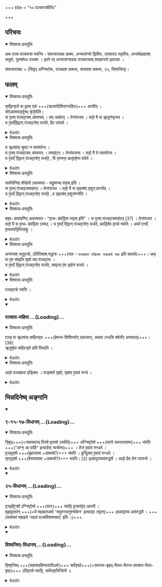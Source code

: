 +++
title = "१० पञ्चरात्रविधिः"

+++
## परिचयः
<details open><summary>विश्वास-प्रस्तुतिः</summary>

अथ पञ्च पञ्चरात्रा भवन्ति - संवत्सराख्यः प्रथमः, अभ्यासंग्यो द्वितीयः, उपशारद स्तृतीयः, अन्तर्महाव्रतश् चतुर्थः, पुरुषमेधः पञ्चमः । इतरे त्व् अभ्यासंग्यादयः पञ्चरात्राश् शाखान्तरे द्रष्टव्याः ।

संवत्सराख्यः = (त्रिवृद् अग्निष्टोमः, पञ्चदश उक्थ्यः, सप्तदश उक्थ्यः, २५, विश्वजित्)।

</details>


## फलम्


<details open><summary>विश्वास-प्रस्तुतिः</summary>

स॒व्ँव॒त्स॒रो वा इ॒दम् एक॑ +++(ऋत्वादिविभागरहितः)+++ आसीत् ।  
सो॑ऽकामयत॒र्तून्थ् सृ॑जे॒येति।  
स ए॒तम् प॑ञ्चरा॒त्रम् अ॑पश्यत् । तम् आह॑रत् । तेना॑यजत । ततो॒ वै स ऋ॒तून॑सृजत ।  
य ए॒वव्ँवि॒द्वान् प॑ञ्चरा॒त्रेण॒ यज॑ते, प्रैव जा॑यते ।
</details>
<details><summary>Keith</summary>

The year was alone in the world.  
He desired, 'May I create the seasons.'  
He saw this five-night rite; he grasped it and sacrificed with it. Then indeed he created the seasons.  
He who- knowing thus offers the five-night rite gains offspring. 
</details>




<details open><summary>विश्वास-प्रस्तुतिः</summary>

त ऋ॒तव॑स् सृ॒ष्टा न व्याव॑र्तन्त ।  
त ए॒तम् प॑ञ्चरा॒त्रम् अ॑पश्यन् । तमाह॑र॒न् । तेना॑यजन्त । ततो॒ वै ते व्याव॑र्तन्त ।  
य ए॒वव्ँ वि॒द्वान् प॑ञ्चरा॒त्रेण॒ यज॑ते॒ , वि पा॒प्मना॒ भ्रातृ॑व्ये॒णा व॑र्तते ।
</details>
<details><summary>Keith</summary>

The seasons being created were not distinguished.  
They saw this five-night rite. They grasped it and sacrificed with it. Then they were distinguished [1].  
He who knowing thus offers the five-night rite is distinguished from the enemy that hates him.
</details>




<details open><summary>विश्वास-प्रस्तुतिः</summary>

सार्व॑सेनिश् शौचे॒यो॑ ऽकामयत - पशु॒मान्थ् स्या॒म् इति॑ ।  
स ए॒तम् प॑ञ्चरा॒त्रमाह॑रत् । तेना॑यजत । ततो॒ वै स स॒हस्र॑म् प॒शून् प्राप्नो॑त् ।  
य ए॒वव्ँ वि॒द्वान् प॑ञ्चरा॒त्रेण॒ यज॑ते॒ , प्र स॒हस्र॑म् प॒शूना॑प्नोति ।
</details>
<details><summary>Keith</summary>

Sarvaseni Çauceya desired, 'May I be rich in cattle.'  
He grasped this five-night rite and sacrificed with it. Then indeed he obtained a thousand cattle.  
He who knowing thus offers the five-night rite obtains a thousand cattle.
</details>




<details open><summary>विश्वास-प्रस्तुतिः</summary>

बब॒रᳶ प्रावा॑हणिर् अकामयत - "वा॒चᳶ प्र॑वदि॒ता स्या॒म् इति॑"  ।
स ए॒तम् प॑ञ्चरा॒त्रमाह॑रत् [37] । तेना॑यजत । ततो॒ वै स वा॒चᳶ प्र॑वदि॒ता ऽभ॑वद् ।
य ए॒वव्ँ वि॒द्वान् प॑ञ्चरा॒त्रेण॒ यज॑ते, प्रवदि॒तैव वा॒चो भ॑वति । अथो॑ एनव्ँ वा॒चस्पति॒रित्या॑हुः ।
</details>
<details><summary>Keith</summary>

Babara Pravahani desired, 'May I be a speaker of speech.'  
He grasped the five-night rite [2] and sacrificed with it. Then indeed he became a speaker of speech.  
He, who knowing thus offers the five-night rite, becomes a speaker of speech, and men call him 'lord of speech'.
</details>




<details open><summary>विश्वास-प्रस्तुतिः</summary>

अना॑प्तश् चतूरा॒त्रो, ऽति॑रिक्तष् षड्रा॒त्रः +++(यतः - `पञ्चाक्षरा पङ्क्तिः पाङ्क्तो यज्ञः` इति वक्ष्यते)+++।
अथ॒ वा ए॒ष स॑म्प्र॒ति य॒ज्ञो यत् प॑ञ्चरा॒त्रः ।  
य ए॒वव्ँ वि॒द्वान् प॑ञ्चरा॒त्रेण॒ यज॑ते, सम्प्र॒त्य् ए॑व य॒ज्ञेन॑ यजते ।
</details>
<details><summary>Keith</summary>

The four-night rite is incomplete; the six-night rite is redundant,  
the correct sacrifice is the five-night rite.  
He who knowing thus sacrifices with the five-night rite sacrifices with the correct sacrifice.
</details>




<details open><summary>विश्वास-प्रस्तुतिः</summary>

पञ्चरा॒त्रो भ॑वति ।
</details>
<details><summary>Keith</summary>

The (sacrifices) last five nights


</details>
<div class="js_include" includetitle="false" newlevelforh1="3" unfilled url="/vedAH_yajuH/taittirIyam/sArasvata-vibhAgaH/saMhitA/brAhmaNam/sarva-prastutiH/7/1/10_pancharAtravidhiH/panchatA-mahimA.md">
<details open><summary><h3>पञ्चता-महिमा ...{Loading}...</h3></summary>



<details open><summary>विश्वास-प्रस्तुतिः</summary>

पञ्च॒ वा ऋ॒तव॑स् सव्ँवत्स॒रः +++(हेमन्त-शिशिरयोर् एकत्वात्, अथवा ऽन्धसि वर्षर्तोर् अभावात्)+++।[38]  
ऋ॒तुष्वे॒व स॑व्ँवत्स॒रे प्रति॑ तिष्ठति ।
</details>
<details><summary>Keith</summary>

the year consists of five seasons [3];  
verily he stands firm in the year with its five seasons.
</details>




<details open><summary>विश्वास-प्रस्तुतिः</summary>

अथो॒ पञ्चा॑क्षरा प॒ङ्क्तिः ।
पाङ्क्तो॑ य॒ज्ञो, य॒ज्ञम् ए॒वाव॑ रुन्धे ।

</details>
<details><summary>Keith</summary>

Again the Pankti has five elements,  
the sacrifice is fivefold; verily he wins the sacrifice.
</details>
</details>
</div>  

## भिन्नदिनेष्व् अङ्गानि
<div class="js_include" includetitle="false" newlevelforh1="3" unfilled url="/vedAH_yajuH/taittirIyam/sArasvata-vibhAgaH/saMhitA/brAhmaNam/sarva-prastutiH/7/1/10_pancharAtravidhiH/9-15-17-vidhAnam.md">
<details open><summary><h3>९-१५-१७-विधानम् ...{Loading}...</h3></summary>
<details open><summary>विश्वास-प्रस्तुतिः</summary>

त्रि॒वृद्+++(=त्र्यवयवास् तिस्रो वृत्तयो ऽस्येति)+++ अ॑ग्निष्टो॒मो +++(यागो रथन्तरसामा)+++ भ॑वति +++("अग्न॒ आ या॑हि" इत्यादेस् त्र्यर्चस्य)+++ । तेज॑ ए॒वाव॑ रुन्धते ।  
प॒ञ्च॒द॒शो +++(बृहत्सामा +उक्थ्यो?)+++ भ॑वति । इ॒न्द्रि॒यम् ए॒वाव॑ रुन्धते ।  
स॒प्त॒द॒शो +++(वैरूपसामा +उक्थ्यो?)+++ भवति। [2] अ॒न्नाद्य॒स्याव॑रुद्ध्यै । अथो॒ प्रैव तेन॑ जायन्ते ।  
</details>
<details><summary>Keith</summary>

There is an Agnistoma characterized by the Trivrt (Stoma); verily he wins brilliance.  
There is a Pañcadaśa (Stoma); verily he wins power.  
There is a Saptadaśa (Stoma), for the obtainment of food; verily also he gains offspring by reason of it.
</details>
</details>
</div>
<div class="js_include" includetitle="false" newlevelforh1="3" unfilled url="/vedAH_yajuH/taittirIyam/sArasvata-vibhAgaH/saMhitA/brAhmaNam/sarva-prastutiH/7/1/10_pancharAtravidhiH/25-vidhAnam.md">
<details open><summary><h3>२५-विधानम् ...{Loading}...</h3></summary>



<details open><summary>विश्वास-प्रस्तुतिः</summary>

प॒ञ्च॒वि॒ꣳ॒शो॑ ऽग्निष्टो॒मो +++(यागः)+++ भ॑वति॒ प्र॒जाप॑ते॒र् आप्त्यै॑ ।  
म॒हा॒व्र॒त॒वा॑न् +++(=ये महाव्रतधर्माः 'स्तुवन्त्यनुश्नोकेन' इत्याद्याः तद्वान्)+++ अ॒न्नाद्य॑स्य अव॑रुद्ध्यै । +++(यथोक्तं महाव्रते 'तदन्नं पञ्चविंशमभवत्' इति ।)+++
</details>
<details><summary>Keith</summary>

There is an Agnistoma with the Pañcadaśa (Stoma), for the gaining of Prajapati;  
(it has) the characteristics of the Mahavrata, for the gaining of food.
</details>
</details>
</div>
<div class="js_include" includetitle="false" newlevelforh1="3" unfilled url="/vedAH_yajuH/taittirIyam/sArasvata-vibhAgaH/saMhitA/brAhmaNam/sarva-prastutiH/7/1/10_pancharAtravidhiH/vishvajit-vidhAnam.md">
<details open><summary><h3>विश्वजित्-विधानम् ...{Loading}...</h3></summary>
<details open><summary>विश्वास-प्रस्तुतिः</summary>

वि॒श्व॒जिथ् +++(सहस्रदक्षिणत्वादिधर्मः)+++ सर्व॑पृष्ठो+++(=रथन्तर-बृहद्-वैरूप-वैराज-शाक्वर-रैवत-पृष्ठः)+++ ऽतिरा॒त्रो भ॑वति॒, सर्व॑स्या॒भिजि॑त्यै ॥ 
</details>
<details><summary>Keith</summary>

There is a Viśvajit Atiratra, with all the Prstha (Stotras), for the winning of all.
</details>
</details>
</div>
